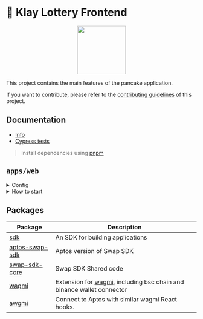 # 🥞 Klay Lottery Frontend

<p align="center">
  <a href="https://pancakeswap.finance">
      <img src="https://pancakeswap.finance/logo.png" height="128">
  </a>
</p>

This project contains the main features of the pancake application.

If you want to contribute, please refer to the [contributing guidelines](./CONTRIBUTING.md) of this project.

## Documentation

- [Info](doc/Info.md)
- [Cypress tests](doc/Cypress.md)

> Install dependencies using [pnpm](https://pnpm.io)

## `apps/web`

<details>
<summary>
Config
</summary>

| Config               | Location                                                                                              |
| -------------------- | ----------------------------------------------------------------------------------------------------- |
| KlayLottery address  | [constants/contracts.ts @default.klayLottery](apps/web/src/config/constants/contracts.ts?plain=1#L20) |
| KlayLottery ABI      | [abi/klayLottery.ts @klayLotteryABI](apps/web/src/config/abi/klayLottery.ts?plain=1#L1)               |
| Lottery subgraph url | [constants/endpoints.ts @GRAPH_API_LOTTERY](apps/web/src/config/constants/endpoints.ts?plain=1#L5)    |

</details>

<details>
<summary>
How to start
</summary>

```sh
pnpm i
```

start the development server

```sh
pnpm dev
```

build with production mode

```sh
pnpm build

# start the application after build
pnpm start
```

</details>

## Packages

| Package                                    | Description                                                                                                 |
| ------------------------------------------ | ----------------------------------------------------------------------------------------------------------- |
| [sdk](/packages/swap-sdk)                  | An SDK for building applications                                                                            |
| [aptos-swap-sdk](/packages/aptos-swap-sdk) | Aptos version of Swap SDK                                                                                   |
| [swap-sdk-core](/packages/swap-sdk-core)   | Swap SDK Shared code                                                                                        |
| [wagmi](/packages/wagmi)                   | Extension for [wagmi](https://github.com/wagmi-dev/wagmi), including bsc chain and binance wallet connector |
| [awgmi](/packages/awgmi)                   | Connect to Aptos with similar wagmi React hooks.                                                            |
